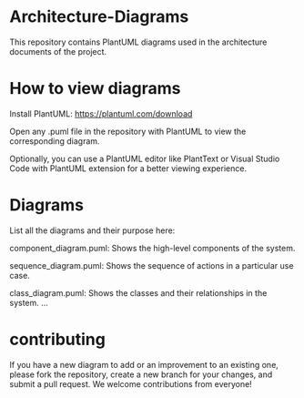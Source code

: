 # Architecture-Diagrams
This repository contains PlantUML diagrams used in the architecture documents of the project.

# How to view diagrams
Install PlantUML: https://plantuml.com/download

Open any .puml file in the repository with PlantUML to view the corresponding diagram.

Optionally, you can use a PlantUML editor like PlantText or Visual Studio Code with PlantUML extension for a better viewing experience.

# Diagrams

List all the diagrams and their purpose here:

component_diagram.puml: Shows the high-level components of the system.

sequence_diagram.puml: Shows the sequence of actions in a particular use case.

class_diagram.puml: Shows the classes and their relationships in the system.
...

# contributing

If you have a new diagram to add or an improvement to an existing one, please fork the repository, create a new branch for your changes, and submit a pull request. We welcome contributions from everyone!
